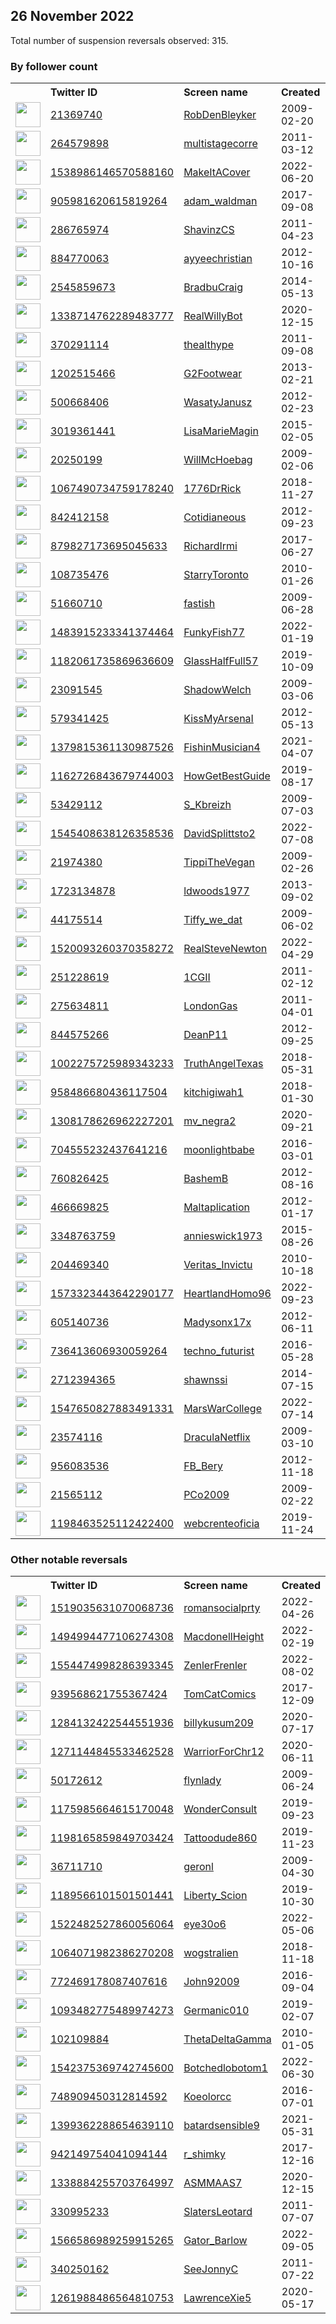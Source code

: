 
## 26 November 2022
Total number of suspension reversals observed: 315.

### By follower count
<table><tr><th></th><th align="left">Twitter ID</th><th align="left">Screen name</th>
<th align="left">Created</th><th align="left">Status</th><th align="left">Suspended</th><th align="left">Followers</th>
<tr><td><a href="https://pbs.twimg.com/profile_images/1651339334673416193/qsEiqNtB_normal.jpg"><img src="https://pbs.twimg.com/profile_images/1651339334673416193/qsEiqNtB_normal.jpg" width="40px" height="40px" align="center"/></a></td><td><a href="https://twitter.com/intent/user?user_id=21369740">21369740</a></td><td><a href="https://twitter.com/RobDenBleyker">RobDenBleyker</a></td><td>2009-02-20</td><td align="center"></td><td>2022-11-24</td><td>222295</td></tr>
<tr><td><a href="https://pbs.twimg.com/profile_images/642754901362241538/yITVsJ3I_normal.jpg"><img src="https://pbs.twimg.com/profile_images/642754901362241538/yITVsJ3I_normal.jpg" width="40px" height="40px" align="center"/></a></td><td><a href="https://twitter.com/intent/user?user_id=264579898">264579898</a></td><td><a href="https://twitter.com/multistagecorre">multistagecorre</a></td><td>2011-03-12</td><td align="center"></td><td></td><td>67116</td></tr>
<tr><td><a href="https://pbs.twimg.com/profile_images/1607789415308328960/5DtPoFB3_normal.jpg"><img src="https://pbs.twimg.com/profile_images/1607789415308328960/5DtPoFB3_normal.jpg" width="40px" height="40px" align="center"/></a></td><td><a href="https://twitter.com/intent/user?user_id=1538986146570588160">1538986146570588160</a></td><td><a href="https://twitter.com/MakeItACover">MakeItACover</a></td><td>2022-06-20</td><td align="center"></td><td>2022-11-22</td><td>54033</td></tr>
<tr><td><a href="https://pbs.twimg.com/profile_images/1286554352161873921/d2r_AoT5_normal.jpg"><img src="https://pbs.twimg.com/profile_images/1286554352161873921/d2r_AoT5_normal.jpg" width="40px" height="40px" align="center"/></a></td><td><a href="https://twitter.com/intent/user?user_id=905981620615819264">905981620615819264</a></td><td><a href="https://twitter.com/adam_waldman">adam_waldman</a></td><td>2017-09-08</td><td align="center"></td><td></td><td>39768</td></tr>
<tr><td><a href="https://pbs.twimg.com/profile_images/1407683022346985476/BQVv-6MQ_normal.jpg"><img src="https://pbs.twimg.com/profile_images/1407683022346985476/BQVv-6MQ_normal.jpg" width="40px" height="40px" align="center"/></a></td><td><a href="https://twitter.com/intent/user?user_id=286765974">286765974</a></td><td><a href="https://twitter.com/ShavinzCS">ShavinzCS</a></td><td>2011-04-23</td><td align="center"></td><td></td><td>33827</td></tr>
<tr><td><a href="https://pbs.twimg.com/profile_images/1599333874886012930/SC_J5Z4G_normal.jpg"><img src="https://pbs.twimg.com/profile_images/1599333874886012930/SC_J5Z4G_normal.jpg" width="40px" height="40px" align="center"/></a></td><td><a href="https://twitter.com/intent/user?user_id=884770063">884770063</a></td><td><a href="https://twitter.com/ayyeechristian">ayyeechristian</a></td><td>2012-10-16</td><td align="center"></td><td></td><td>33226</td></tr>
<tr><td><a href="https://pbs.twimg.com/profile_images/1199182316029001729/xKv8KGLx_normal.jpg"><img src="https://pbs.twimg.com/profile_images/1199182316029001729/xKv8KGLx_normal.jpg" width="40px" height="40px" align="center"/></a></td><td><a href="https://twitter.com/intent/user?user_id=2545859673">2545859673</a></td><td><a href="https://twitter.com/BradbuCraig">BradbuCraig</a></td><td>2014-05-13</td><td align="center"></td><td></td><td>17310</td></tr>
<tr><td><a href="https://pbs.twimg.com/profile_images/1596139447069949954/cpDZN87D_normal.jpg"><img src="https://pbs.twimg.com/profile_images/1596139447069949954/cpDZN87D_normal.jpg" width="40px" height="40px" align="center"/></a></td><td><a href="https://twitter.com/intent/user?user_id=1338714762289483777">1338714762289483777</a></td><td><a href="https://twitter.com/RealWillyBot">RealWillyBot</a></td><td>2020-12-15</td><td align="center"></td><td>2022-11-07</td><td>14727</td></tr>
<tr><td><a href="https://pbs.twimg.com/profile_images/703296603222724609/caOq2IRz_normal.jpg"><img src="https://pbs.twimg.com/profile_images/703296603222724609/caOq2IRz_normal.jpg" width="40px" height="40px" align="center"/></a></td><td><a href="https://twitter.com/intent/user?user_id=370291114">370291114</a></td><td><a href="https://twitter.com/thealthype">thealthype</a></td><td>2011-09-08</td><td align="center"></td><td></td><td>13704</td></tr>
<tr><td><a href="https://pbs.twimg.com/profile_images/1484628385074532353/9yl57qLi_normal.jpg"><img src="https://pbs.twimg.com/profile_images/1484628385074532353/9yl57qLi_normal.jpg" width="40px" height="40px" align="center"/></a></td><td><a href="https://twitter.com/intent/user?user_id=1202515466">1202515466</a></td><td><a href="https://twitter.com/G2Footwear">G2Footwear</a></td><td>2013-02-21</td><td align="center"></td><td>2022-10-28</td><td>13482</td></tr>
<tr><td><a href="https://pbs.twimg.com/profile_images/1340726018219388935/j79Tn6iF_normal.jpg"><img src="https://pbs.twimg.com/profile_images/1340726018219388935/j79Tn6iF_normal.jpg" width="40px" height="40px" align="center"/></a></td><td><a href="https://twitter.com/intent/user?user_id=500668406">500668406</a></td><td><a href="https://twitter.com/WasatyJanusz">WasatyJanusz</a></td><td>2012-02-23</td><td align="center"></td><td>2022-08-19</td><td>9505</td></tr>
<tr><td><a href="https://pbs.twimg.com/profile_images/1596626722681749506/KLEyJuHa_normal.jpg"><img src="https://pbs.twimg.com/profile_images/1596626722681749506/KLEyJuHa_normal.jpg" width="40px" height="40px" align="center"/></a></td><td><a href="https://twitter.com/intent/user?user_id=3019361441">3019361441</a></td><td><a href="https://twitter.com/LisaMarieMagin">LisaMarieMagin</a></td><td>2015-02-05</td><td align="center"></td><td></td><td>9434</td></tr>
<tr><td><a href="https://pbs.twimg.com/profile_images/914541141680369664/d2M5K_Z7_normal.jpg"><img src="https://pbs.twimg.com/profile_images/914541141680369664/d2M5K_Z7_normal.jpg" width="40px" height="40px" align="center"/></a></td><td><a href="https://twitter.com/intent/user?user_id=20250199">20250199</a></td><td><a href="https://twitter.com/WillMcHoebag">WillMcHoebag</a></td><td>2009-02-06</td><td align="center">👋</td><td></td><td>9127</td></tr>
<tr><td><a href="https://pbs.twimg.com/profile_images/1103071536712433664/AwZpJA4D_normal.jpg"><img src="https://pbs.twimg.com/profile_images/1103071536712433664/AwZpJA4D_normal.jpg" width="40px" height="40px" align="center"/></a></td><td><a href="https://twitter.com/intent/user?user_id=1067490734759178240">1067490734759178240</a></td><td><a href="https://twitter.com/1776DrRick">1776DrRick</a></td><td>2018-11-27</td><td align="center"></td><td>2022-10-29</td><td>8757</td></tr>
<tr><td><a href="https://pbs.twimg.com/profile_images/1655265454397562880/KN6vDTKd_normal.jpg"><img src="https://pbs.twimg.com/profile_images/1655265454397562880/KN6vDTKd_normal.jpg" width="40px" height="40px" align="center"/></a></td><td><a href="https://twitter.com/intent/user?user_id=842412158">842412158</a></td><td><a href="https://twitter.com/Cotidianeous">Cotidianeous</a></td><td>2012-09-23</td><td align="center"></td><td></td><td>8010</td></tr>
<tr><td><a href="https://pbs.twimg.com/profile_images/1047202115888791553/O_saQ2A1_normal.jpg"><img src="https://pbs.twimg.com/profile_images/1047202115888791553/O_saQ2A1_normal.jpg" width="40px" height="40px" align="center"/></a></td><td><a href="https://twitter.com/intent/user?user_id=879827173695045633">879827173695045633</a></td><td><a href="https://twitter.com/RichardIrmi">RichardIrmi</a></td><td>2017-06-27</td><td align="center"></td><td></td><td>7343</td></tr>
<tr><td><a href="https://pbs.twimg.com/profile_images/1598316937196568576/5GpMtr3e_normal.jpg"><img src="https://pbs.twimg.com/profile_images/1598316937196568576/5GpMtr3e_normal.jpg" width="40px" height="40px" align="center"/></a></td><td><a href="https://twitter.com/intent/user?user_id=108735476">108735476</a></td><td><a href="https://twitter.com/StarryToronto">StarryToronto</a></td><td>2010-01-26</td><td align="center">🔒</td><td></td><td>7303</td></tr>
<tr><td><a href="https://pbs.twimg.com/profile_images/1642377382815318016/RupCklNI_normal.jpg"><img src="https://pbs.twimg.com/profile_images/1642377382815318016/RupCklNI_normal.jpg" width="40px" height="40px" align="center"/></a></td><td><a href="https://twitter.com/intent/user?user_id=51660710">51660710</a></td><td><a href="https://twitter.com/fastish">fastish</a></td><td>2009-06-28</td><td align="center"></td><td></td><td>6812</td></tr>
<tr><td><a href="https://pbs.twimg.com/profile_images/1666013777748451336/Chqwd4xR_normal.png"><img src="https://pbs.twimg.com/profile_images/1666013777748451336/Chqwd4xR_normal.png" width="40px" height="40px" align="center"/></a></td><td><a href="https://twitter.com/intent/user?user_id=1483915233341374464">1483915233341374464</a></td><td><a href="https://twitter.com/FunkyFish77">FunkyFish77</a></td><td>2022-01-19</td><td align="center"></td><td>2022-11-08</td><td>5381</td></tr>
<tr><td><a href="https://pbs.twimg.com/profile_images/1182281172346429440/Ue3hPL8W_normal.png"><img src="https://pbs.twimg.com/profile_images/1182281172346429440/Ue3hPL8W_normal.png" width="40px" height="40px" align="center"/></a></td><td><a href="https://twitter.com/intent/user?user_id=1182061735869636609">1182061735869636609</a></td><td><a href="https://twitter.com/GlassHalfFull57">GlassHalfFull57</a></td><td>2019-10-09</td><td align="center"></td><td>2022-10-29</td><td>5166</td></tr>
<tr><td><a href="https://pbs.twimg.com/profile_images/1331407769660919808/rSt8jlmr_normal.jpg"><img src="https://pbs.twimg.com/profile_images/1331407769660919808/rSt8jlmr_normal.jpg" width="40px" height="40px" align="center"/></a></td><td><a href="https://twitter.com/intent/user?user_id=23091545">23091545</a></td><td><a href="https://twitter.com/ShadowWelch">ShadowWelch</a></td><td>2009-03-06</td><td align="center"></td><td></td><td>4909</td></tr>
<tr><td><a href="https://pbs.twimg.com/profile_images/1607503563332222976/9heJBE9K_normal.jpg"><img src="https://pbs.twimg.com/profile_images/1607503563332222976/9heJBE9K_normal.jpg" width="40px" height="40px" align="center"/></a></td><td><a href="https://twitter.com/intent/user?user_id=579341425">579341425</a></td><td><a href="https://twitter.com/KissMyArsenaI">KissMyArsenaI</a></td><td>2012-05-13</td><td align="center"></td><td></td><td>4776</td></tr>
<tr><td><a href="https://pbs.twimg.com/profile_images/1379852481098883082/WK7smVxV_normal.jpg"><img src="https://pbs.twimg.com/profile_images/1379852481098883082/WK7smVxV_normal.jpg" width="40px" height="40px" align="center"/></a></td><td><a href="https://twitter.com/intent/user?user_id=1379815361130987526">1379815361130987526</a></td><td><a href="https://twitter.com/FishinMusician4">FishinMusician4</a></td><td>2021-04-07</td><td align="center"></td><td>2022-10-01</td><td>4640</td></tr>
<tr><td><a href="https://pbs.twimg.com/profile_images/1358890307195183108/47zDCjox_normal.jpg"><img src="https://pbs.twimg.com/profile_images/1358890307195183108/47zDCjox_normal.jpg" width="40px" height="40px" align="center"/></a></td><td><a href="https://twitter.com/intent/user?user_id=1162726843679744003">1162726843679744003</a></td><td><a href="https://twitter.com/HowGetBestGuide">HowGetBestGuide</a></td><td>2019-08-17</td><td align="center"></td><td>2022-10-28</td><td>4526</td></tr>
<tr><td><a href="https://pbs.twimg.com/profile_images/1239195833159102464/v76co4vv_normal.jpg"><img src="https://pbs.twimg.com/profile_images/1239195833159102464/v76co4vv_normal.jpg" width="40px" height="40px" align="center"/></a></td><td><a href="https://twitter.com/intent/user?user_id=53429112">53429112</a></td><td><a href="https://twitter.com/S_Kbreizh">S_Kbreizh</a></td><td>2009-07-03</td><td align="center"></td><td></td><td>4257</td></tr>
<tr><td><a href="https://pbs.twimg.com/profile_images/1545415175788011520/g2zu5Fg4_normal.jpg"><img src="https://pbs.twimg.com/profile_images/1545415175788011520/g2zu5Fg4_normal.jpg" width="40px" height="40px" align="center"/></a></td><td><a href="https://twitter.com/intent/user?user_id=1545408638126358536">1545408638126358536</a></td><td><a href="https://twitter.com/DavidSplittsto2">DavidSplittsto2</a></td><td>2022-07-08</td><td align="center"></td><td>2022-07-30</td><td>3809</td></tr>
<tr><td><a href="https://pbs.twimg.com/profile_images/1644577132285132801/ZBnINwAQ_normal.jpg"><img src="https://pbs.twimg.com/profile_images/1644577132285132801/ZBnINwAQ_normal.jpg" width="40px" height="40px" align="center"/></a></td><td><a href="https://twitter.com/intent/user?user_id=21974380">21974380</a></td><td><a href="https://twitter.com/TippiTheVegan">TippiTheVegan</a></td><td>2009-02-26</td><td align="center"></td><td></td><td>3762</td></tr>
<tr><td><a href="https://pbs.twimg.com/profile_images/1343179278414979073/nAOjn-ap_normal.jpg"><img src="https://pbs.twimg.com/profile_images/1343179278414979073/nAOjn-ap_normal.jpg" width="40px" height="40px" align="center"/></a></td><td><a href="https://twitter.com/intent/user?user_id=1723134878">1723134878</a></td><td><a href="https://twitter.com/ldwoods1977">ldwoods1977</a></td><td>2013-09-02</td><td align="center"></td><td>2022-10-29</td><td>3755</td></tr>
<tr><td><a href="https://pbs.twimg.com/profile_images/1655750412840976384/FW6eOmWQ_normal.jpg"><img src="https://pbs.twimg.com/profile_images/1655750412840976384/FW6eOmWQ_normal.jpg" width="40px" height="40px" align="center"/></a></td><td><a href="https://twitter.com/intent/user?user_id=44175514">44175514</a></td><td><a href="https://twitter.com/Tiffy_we_dat">Tiffy_we_dat</a></td><td>2009-06-02</td><td align="center"></td><td></td><td>3261</td></tr>
<tr><td><a href="https://pbs.twimg.com/profile_images/1639598162930180098/4uExXwP-_normal.jpg"><img src="https://pbs.twimg.com/profile_images/1639598162930180098/4uExXwP-_normal.jpg" width="40px" height="40px" align="center"/></a></td><td><a href="https://twitter.com/intent/user?user_id=1520093260370358272">1520093260370358272</a></td><td><a href="https://twitter.com/RealSteveNewton">RealSteveNewton</a></td><td>2022-04-29</td><td align="center"></td><td>2022-11-20</td><td>3223</td></tr>
<tr><td><a href="https://pbs.twimg.com/profile_images/1641961443615539200/IDUanid0_normal.jpg"><img src="https://pbs.twimg.com/profile_images/1641961443615539200/IDUanid0_normal.jpg" width="40px" height="40px" align="center"/></a></td><td><a href="https://twitter.com/intent/user?user_id=251228619">251228619</a></td><td><a href="https://twitter.com/1CGII">1CGII</a></td><td>2011-02-12</td><td align="center">🔒</td><td></td><td>3133</td></tr>
<tr><td><a href="https://pbs.twimg.com/profile_images/1660974918626942977/H7plxBRV_normal.jpg"><img src="https://pbs.twimg.com/profile_images/1660974918626942977/H7plxBRV_normal.jpg" width="40px" height="40px" align="center"/></a></td><td><a href="https://twitter.com/intent/user?user_id=275634811">275634811</a></td><td><a href="https://twitter.com/LondonGas">LondonGas</a></td><td>2011-04-01</td><td align="center"></td><td></td><td>3046</td></tr>
<tr><td><a href="https://pbs.twimg.com/profile_images/2904655543/79d7c7cc9cfd789477c1105aba100cf3_normal.jpeg"><img src="https://pbs.twimg.com/profile_images/2904655543/79d7c7cc9cfd789477c1105aba100cf3_normal.jpeg" width="40px" height="40px" align="center"/></a></td><td><a href="https://twitter.com/intent/user?user_id=844575266">844575266</a></td><td><a href="https://twitter.com/DeanP11">DeanP11</a></td><td>2012-09-25</td><td align="center"></td><td></td><td>2871</td></tr>
<tr><td><a href="https://pbs.twimg.com/profile_images/1008868816988672000/7b-VgP9-_normal.jpg"><img src="https://pbs.twimg.com/profile_images/1008868816988672000/7b-VgP9-_normal.jpg" width="40px" height="40px" align="center"/></a></td><td><a href="https://twitter.com/intent/user?user_id=1002275725989343233">1002275725989343233</a></td><td><a href="https://twitter.com/TruthAngelTexas">TruthAngelTexas</a></td><td>2018-05-31</td><td align="center"></td><td>2022-10-29</td><td>2709</td></tr>
<tr><td><a href="https://pbs.twimg.com/profile_images/1651711202085445632/N746MboE_normal.jpg"><img src="https://pbs.twimg.com/profile_images/1651711202085445632/N746MboE_normal.jpg" width="40px" height="40px" align="center"/></a></td><td><a href="https://twitter.com/intent/user?user_id=958486680436117504">958486680436117504</a></td><td><a href="https://twitter.com/kitchigiwah1">kitchigiwah1</a></td><td>2018-01-30</td><td align="center"></td><td></td><td>2690</td></tr>
<tr><td><a href="https://pbs.twimg.com/profile_images/1565200216176967681/u0KD-rtq_normal.jpg"><img src="https://pbs.twimg.com/profile_images/1565200216176967681/u0KD-rtq_normal.jpg" width="40px" height="40px" align="center"/></a></td><td><a href="https://twitter.com/intent/user?user_id=1308178626962227201">1308178626962227201</a></td><td><a href="https://twitter.com/mv_negra2">mv_negra2</a></td><td>2020-09-21</td><td align="center"></td><td>2022-11-05</td><td>2342</td></tr>
<tr><td><a href="https://pbs.twimg.com/profile_images/1596946230965420032/3IQR4tCU_normal.jpg"><img src="https://pbs.twimg.com/profile_images/1596946230965420032/3IQR4tCU_normal.jpg" width="40px" height="40px" align="center"/></a></td><td><a href="https://twitter.com/intent/user?user_id=704555232437641216">704555232437641216</a></td><td><a href="https://twitter.com/moonIightbabe">moonIightbabe</a></td><td>2016-03-01</td><td align="center">🔒</td><td></td><td>2291</td></tr>
<tr><td><a href="https://pbs.twimg.com/profile_images/822400330285641728/2WmudIuu_normal.jpg"><img src="https://pbs.twimg.com/profile_images/822400330285641728/2WmudIuu_normal.jpg" width="40px" height="40px" align="center"/></a></td><td><a href="https://twitter.com/intent/user?user_id=760826425">760826425</a></td><td><a href="https://twitter.com/BashemB">BashemB</a></td><td>2012-08-16</td><td align="center"></td><td></td><td>2275</td></tr>
<tr><td><a href="https://pbs.twimg.com/profile_images/1118906915793227777/fEfv8vzP_normal.png"><img src="https://pbs.twimg.com/profile_images/1118906915793227777/fEfv8vzP_normal.png" width="40px" height="40px" align="center"/></a></td><td><a href="https://twitter.com/intent/user?user_id=466669825">466669825</a></td><td><a href="https://twitter.com/Maltaplication">Maltaplication</a></td><td>2012-01-17</td><td align="center"></td><td></td><td>2202</td></tr>
<tr><td><a href="https://pbs.twimg.com/profile_images/966828502183022594/eXH3m3iV_normal.jpg"><img src="https://pbs.twimg.com/profile_images/966828502183022594/eXH3m3iV_normal.jpg" width="40px" height="40px" align="center"/></a></td><td><a href="https://twitter.com/intent/user?user_id=3348763759">3348763759</a></td><td><a href="https://twitter.com/annieswick1973">annieswick1973</a></td><td>2015-08-26</td><td align="center"></td><td></td><td>2109</td></tr>
<tr><td><a href="https://pbs.twimg.com/profile_images/1600186647794032640/r4q8NCUW_normal.jpg"><img src="https://pbs.twimg.com/profile_images/1600186647794032640/r4q8NCUW_normal.jpg" width="40px" height="40px" align="center"/></a></td><td><a href="https://twitter.com/intent/user?user_id=204469340">204469340</a></td><td><a href="https://twitter.com/Veritas_Invictu">Veritas_Invictu</a></td><td>2010-10-18</td><td align="center"></td><td></td><td>1996</td></tr>
<tr><td><a href="https://pbs.twimg.com/profile_images/1573858803723997185/VIisJB6l_normal.jpg"><img src="https://pbs.twimg.com/profile_images/1573858803723997185/VIisJB6l_normal.jpg" width="40px" height="40px" align="center"/></a></td><td><a href="https://twitter.com/intent/user?user_id=1573323443642290177">1573323443642290177</a></td><td><a href="https://twitter.com/HeartlandHomo96">HeartlandHomo96</a></td><td>2022-09-23</td><td align="center">🚫</td><td>2022-11-02</td><td>1885</td></tr>
<tr><td><a href="https://pbs.twimg.com/profile_images/1082547735281184768/tUcJFq81_normal.jpg"><img src="https://pbs.twimg.com/profile_images/1082547735281184768/tUcJFq81_normal.jpg" width="40px" height="40px" align="center"/></a></td><td><a href="https://twitter.com/intent/user?user_id=605140736">605140736</a></td><td><a href="https://twitter.com/Madysonx17x">Madysonx17x</a></td><td>2012-06-11</td><td align="center"></td><td></td><td>1848</td></tr>
<tr><td><a href="https://pbs.twimg.com/profile_images/977195412338692097/lky0ioWm_normal.jpg"><img src="https://pbs.twimg.com/profile_images/977195412338692097/lky0ioWm_normal.jpg" width="40px" height="40px" align="center"/></a></td><td><a href="https://twitter.com/intent/user?user_id=736413606930059264">736413606930059264</a></td><td><a href="https://twitter.com/techno_futurist">techno_futurist</a></td><td>2016-05-28</td><td align="center"></td><td></td><td>1764</td></tr>
<tr><td><a href="https://pbs.twimg.com/profile_images/1602114637050290176/Wy3He8-j_normal.jpg"><img src="https://pbs.twimg.com/profile_images/1602114637050290176/Wy3He8-j_normal.jpg" width="40px" height="40px" align="center"/></a></td><td><a href="https://twitter.com/intent/user?user_id=2712394365">2712394365</a></td><td><a href="https://twitter.com/shawnssi">shawnssi</a></td><td>2014-07-15</td><td align="center"></td><td></td><td>1762</td></tr>
<tr><td><a href="https://pbs.twimg.com/profile_images/1618014593275826176/3D4KObZy_normal.jpg"><img src="https://pbs.twimg.com/profile_images/1618014593275826176/3D4KObZy_normal.jpg" width="40px" height="40px" align="center"/></a></td><td><a href="https://twitter.com/intent/user?user_id=1547650827883491331">1547650827883491331</a></td><td><a href="https://twitter.com/MarsWarCollege">MarsWarCollege</a></td><td>2022-07-14</td><td align="center"></td><td>2022-11-22</td><td>1757</td></tr>
<tr><td><a href="https://pbs.twimg.com/profile_images/1609499305521606657/Y_ViqVF-_normal.jpg"><img src="https://pbs.twimg.com/profile_images/1609499305521606657/Y_ViqVF-_normal.jpg" width="40px" height="40px" align="center"/></a></td><td><a href="https://twitter.com/intent/user?user_id=23574116">23574116</a></td><td><a href="https://twitter.com/DraculaNetflix">DraculaNetflix</a></td><td>2009-03-10</td><td align="center">🔒</td><td></td><td>1741</td></tr>
<tr><td><a href="https://pbs.twimg.com/profile_images/1557791034431737857/8zWTanua_normal.jpg"><img src="https://pbs.twimg.com/profile_images/1557791034431737857/8zWTanua_normal.jpg" width="40px" height="40px" align="center"/></a></td><td><a href="https://twitter.com/intent/user?user_id=956083536">956083536</a></td><td><a href="https://twitter.com/FB_Bery">FB_Bery</a></td><td>2012-11-18</td><td align="center"></td><td>2022-11-08</td><td>1700</td></tr>
<tr><td><a href="https://pbs.twimg.com/profile_images/866051954442731521/S0StIfHv_normal.jpg"><img src="https://pbs.twimg.com/profile_images/866051954442731521/S0StIfHv_normal.jpg" width="40px" height="40px" align="center"/></a></td><td><a href="https://twitter.com/intent/user?user_id=21565112">21565112</a></td><td><a href="https://twitter.com/PCo2009">PCo2009</a></td><td>2009-02-22</td><td align="center"></td><td></td><td>1662</td></tr>
<tr><td><a href="https://pbs.twimg.com/profile_images/1343058297671323648/etRjCuj2_normal.jpg"><img src="https://pbs.twimg.com/profile_images/1343058297671323648/etRjCuj2_normal.jpg" width="40px" height="40px" align="center"/></a></td><td><a href="https://twitter.com/intent/user?user_id=1198463525112422400">1198463525112422400</a></td><td><a href="https://twitter.com/webcrenteoficia">webcrenteoficia</a></td><td>2019-11-24</td><td align="center"></td><td>2022-07-26</td><td>1648</td></tr>
</table>

### Other notable reversals
<table><tr><th></th><th align="left">Twitter ID</th><th align="left">Screen name</th>
<th align="left">Created</th><th align="left">Status</th><th align="left">Suspended</th><th align="left">Followers</th>
<tr><td><a href="https://pbs.twimg.com/profile_images/1586060233503285249/uXoWwpLN_normal.jpg"><img src="https://pbs.twimg.com/profile_images/1586060233503285249/uXoWwpLN_normal.jpg" width="40px" height="40px" align="center"/></a></td><td><a href="https://twitter.com/intent/user?user_id=1519035631070068736">1519035631070068736</a></td><td><a href="https://twitter.com/romansocialprty">romansocialprty</a></td><td>2022-04-26</td><td align="center">🚫</td><td>2022-10-29</td><td>458</td></tr>
<tr><td><a href="https://pbs.twimg.com/profile_images/1499548979360583680/EMzKWNiV_normal.jpg"><img src="https://pbs.twimg.com/profile_images/1499548979360583680/EMzKWNiV_normal.jpg" width="40px" height="40px" align="center"/></a></td><td><a href="https://twitter.com/intent/user?user_id=1494994477106274308">1494994477106274308</a></td><td><a href="https://twitter.com/MacdonellHeight">MacdonellHeight</a></td><td>2022-02-19</td><td align="center"></td><td>2022-11-02</td><td>17</td></tr>
<tr><td><a href="https://pbs.twimg.com/profile_images/1596095277202546688/_4Xb_4GO_normal.jpg"><img src="https://pbs.twimg.com/profile_images/1596095277202546688/_4Xb_4GO_normal.jpg" width="40px" height="40px" align="center"/></a></td><td><a href="https://twitter.com/intent/user?user_id=1554474998286393345">1554474998286393345</a></td><td><a href="https://twitter.com/ZenlerFrenler">ZenlerFrenler</a></td><td>2022-08-02</td><td align="center">🚫</td><td>2022-11-01</td><td>293</td></tr>
<tr><td><a href="https://pbs.twimg.com/profile_images/968519614115192832/jyJOoEOC_normal.jpg"><img src="https://pbs.twimg.com/profile_images/968519614115192832/jyJOoEOC_normal.jpg" width="40px" height="40px" align="center"/></a></td><td><a href="https://twitter.com/intent/user?user_id=939568621755367424">939568621755367424</a></td><td><a href="https://twitter.com/TomCatComics">TomCatComics</a></td><td>2017-12-09</td><td align="center"></td><td>2022-03-16</td><td>18</td></tr>
<tr><td><a href="https://pbs.twimg.com/profile_images/1285967307513061376/qdkpqK25_normal.jpg"><img src="https://pbs.twimg.com/profile_images/1285967307513061376/qdkpqK25_normal.jpg" width="40px" height="40px" align="center"/></a></td><td><a href="https://twitter.com/intent/user?user_id=1284132422544551936">1284132422544551936</a></td><td><a href="https://twitter.com/billykusum209">billykusum209</a></td><td>2020-07-17</td><td align="center"></td><td>2022-10-20</td><td>1405</td></tr>
<tr><td><a href="https://pbs.twimg.com/profile_images/1271148933406953474/teLp04TS_normal.jpg"><img src="https://pbs.twimg.com/profile_images/1271148933406953474/teLp04TS_normal.jpg" width="40px" height="40px" align="center"/></a></td><td><a href="https://twitter.com/intent/user?user_id=1271144845533462528">1271144845533462528</a></td><td><a href="https://twitter.com/WarriorForChr12">WarriorForChr12</a></td><td>2020-06-11</td><td align="center"></td><td>2022-10-29</td><td>430</td></tr>
<tr><td><a href="https://pbs.twimg.com/profile_images/1656402930201706496/ArK2-gkm_normal.jpg"><img src="https://pbs.twimg.com/profile_images/1656402930201706496/ArK2-gkm_normal.jpg" width="40px" height="40px" align="center"/></a></td><td><a href="https://twitter.com/intent/user?user_id=50172612">50172612</a></td><td><a href="https://twitter.com/flynlady">flynlady</a></td><td>2009-06-24</td><td align="center"></td><td>2022-03-25</td><td>298</td></tr>
<tr><td><a href="https://pbs.twimg.com/profile_images/1659571079692574721/YPNwl2f1_normal.jpg"><img src="https://pbs.twimg.com/profile_images/1659571079692574721/YPNwl2f1_normal.jpg" width="40px" height="40px" align="center"/></a></td><td><a href="https://twitter.com/intent/user?user_id=1175985664615170048">1175985664615170048</a></td><td><a href="https://twitter.com/WonderConsult">WonderConsult</a></td><td>2019-09-23</td><td align="center"></td><td>2022-08-21</td><td>402</td></tr>
<tr><td><a href="https://pbs.twimg.com/profile_images/1480704456090083328/4Us-sv5D_normal.jpg"><img src="https://pbs.twimg.com/profile_images/1480704456090083328/4Us-sv5D_normal.jpg" width="40px" height="40px" align="center"/></a></td><td><a href="https://twitter.com/intent/user?user_id=1198165859849703424">1198165859849703424</a></td><td><a href="https://twitter.com/Tattoodude860">Tattoodude860</a></td><td>2019-11-23</td><td align="center"></td><td>2022-10-29</td><td>1413</td></tr>
<tr><td><a href="https://pbs.twimg.com/profile_images/1540192482729811970/kYNRF57H_normal.jpg"><img src="https://pbs.twimg.com/profile_images/1540192482729811970/kYNRF57H_normal.jpg" width="40px" height="40px" align="center"/></a></td><td><a href="https://twitter.com/intent/user?user_id=36711710">36711710</a></td><td><a href="https://twitter.com/geronl">geronl</a></td><td>2009-04-30</td><td align="center"></td><td>2022-09-12</td><td>963</td></tr>
<tr><td><a href="https://pbs.twimg.com/profile_images/1189566212147167233/HgI6DyEz_normal.png"><img src="https://pbs.twimg.com/profile_images/1189566212147167233/HgI6DyEz_normal.png" width="40px" height="40px" align="center"/></a></td><td><a href="https://twitter.com/intent/user?user_id=1189566101501501441">1189566101501501441</a></td><td><a href="https://twitter.com/Liberty_Scion">Liberty_Scion</a></td><td>2019-10-30</td><td align="center"></td><td></td><td>142</td></tr>
<tr><td><a href="https://pbs.twimg.com/profile_images/1595210372662845446/DB1CqGTc_normal.jpg"><img src="https://pbs.twimg.com/profile_images/1595210372662845446/DB1CqGTc_normal.jpg" width="40px" height="40px" align="center"/></a></td><td><a href="https://twitter.com/intent/user?user_id=1522482527860056064">1522482527860056064</a></td><td><a href="https://twitter.com/eye30o6">eye30o6</a></td><td>2022-05-06</td><td align="center"></td><td>2022-11-23</td><td>2</td></tr>
<tr><td><a href="https://pbs.twimg.com/profile_images/1064073315617132545/VqaiQhO-_normal.jpg"><img src="https://pbs.twimg.com/profile_images/1064073315617132545/VqaiQhO-_normal.jpg" width="40px" height="40px" align="center"/></a></td><td><a href="https://twitter.com/intent/user?user_id=1064071982386270208">1064071982386270208</a></td><td><a href="https://twitter.com/wogstralien">wogstralien</a></td><td>2018-11-18</td><td align="center"></td><td>2022-07-05</td><td>908</td></tr>
<tr><td><a href="https://pbs.twimg.com/profile_images/814959457666928640/t_CguT29_normal.jpg"><img src="https://pbs.twimg.com/profile_images/814959457666928640/t_CguT29_normal.jpg" width="40px" height="40px" align="center"/></a></td><td><a href="https://twitter.com/intent/user?user_id=772469178087407616">772469178087407616</a></td><td><a href="https://twitter.com/John92009">John92009</a></td><td>2016-09-04</td><td align="center"></td><td></td><td>595</td></tr>
<tr><td><a href="https://pbs.twimg.com/profile_images/1294602530207535104/X5huplV8_normal.jpg"><img src="https://pbs.twimg.com/profile_images/1294602530207535104/X5huplV8_normal.jpg" width="40px" height="40px" align="center"/></a></td><td><a href="https://twitter.com/intent/user?user_id=1093482775489974273">1093482775489974273</a></td><td><a href="https://twitter.com/Germanic010">Germanic010</a></td><td>2019-02-07</td><td align="center"></td><td>2022-11-22</td><td>30</td></tr>
<tr><td><a href="https://pbs.twimg.com/profile_images/1487543901657481218/b-5PpWIv_normal.jpg"><img src="https://pbs.twimg.com/profile_images/1487543901657481218/b-5PpWIv_normal.jpg" width="40px" height="40px" align="center"/></a></td><td><a href="https://twitter.com/intent/user?user_id=102109884">102109884</a></td><td><a href="https://twitter.com/ThetaDeltaGamma">ThetaDeltaGamma</a></td><td>2010-01-05</td><td align="center"></td><td>2022-11-08</td><td>87</td></tr>
<tr><td><a href="https://pbs.twimg.com/profile_images/1545577851826540544/gILe92IX_normal.jpg"><img src="https://pbs.twimg.com/profile_images/1545577851826540544/gILe92IX_normal.jpg" width="40px" height="40px" align="center"/></a></td><td><a href="https://twitter.com/intent/user?user_id=1542375369742745600">1542375369742745600</a></td><td><a href="https://twitter.com/Botchedlobotom1">Botchedlobotom1</a></td><td>2022-06-30</td><td align="center">🚫</td><td>2022-11-01</td><td>23</td></tr>
<tr><td><a href="https://pbs.twimg.com/profile_images/1651676173724708872/9zz9Zu2C_normal.jpg"><img src="https://pbs.twimg.com/profile_images/1651676173724708872/9zz9Zu2C_normal.jpg" width="40px" height="40px" align="center"/></a></td><td><a href="https://twitter.com/intent/user?user_id=748909450312814592">748909450312814592</a></td><td><a href="https://twitter.com/Koeolorcc">Koeolorcc</a></td><td>2016-07-01</td><td align="center"></td><td>2022-11-08</td><td>40</td></tr>
<tr><td><a href="https://pbs.twimg.com/profile_images/1622640956418805761/GTrZsUr5_normal.jpg"><img src="https://pbs.twimg.com/profile_images/1622640956418805761/GTrZsUr5_normal.jpg" width="40px" height="40px" align="center"/></a></td><td><a href="https://twitter.com/intent/user?user_id=1399362288654639110">1399362288654639110</a></td><td><a href="https://twitter.com/batardsensible9">batardsensible9</a></td><td>2021-05-31</td><td align="center">🔒</td><td>2022-11-16</td><td>275</td></tr>
<tr><td><a href="https://pbs.twimg.com/profile_images/1525085015180296192/P8L7z5AK_normal.jpg"><img src="https://pbs.twimg.com/profile_images/1525085015180296192/P8L7z5AK_normal.jpg" width="40px" height="40px" align="center"/></a></td><td><a href="https://twitter.com/intent/user?user_id=942149754041094144">942149754041094144</a></td><td><a href="https://twitter.com/r_shimky">r_shimky</a></td><td>2017-12-16</td><td align="center"></td><td>2022-07-21</td><td>280</td></tr>
<tr><td><a href="https://pbs.twimg.com/profile_images/1566911397124050944/0cWofJMq_normal.jpg"><img src="https://pbs.twimg.com/profile_images/1566911397124050944/0cWofJMq_normal.jpg" width="40px" height="40px" align="center"/></a></td><td><a href="https://twitter.com/intent/user?user_id=1338884255703764997">1338884255703764997</a></td><td><a href="https://twitter.com/ASMMAAS7">ASMMAAS7</a></td><td>2020-12-15</td><td align="center">🔒</td><td>2022-11-12</td><td>0</td></tr>
<tr><td><a href="https://pbs.twimg.com/profile_images/1444254544/Me_normal.jpg"><img src="https://pbs.twimg.com/profile_images/1444254544/Me_normal.jpg" width="40px" height="40px" align="center"/></a></td><td><a href="https://twitter.com/intent/user?user_id=330995233">330995233</a></td><td><a href="https://twitter.com/SlatersLeotard">SlatersLeotard</a></td><td>2011-07-07</td><td align="center"></td><td></td><td>96</td></tr>
<tr><td><a href="https://pbs.twimg.com/profile_images/1596541350895304704/DfjFDCL7_normal.jpg"><img src="https://pbs.twimg.com/profile_images/1596541350895304704/DfjFDCL7_normal.jpg" width="40px" height="40px" align="center"/></a></td><td><a href="https://twitter.com/intent/user?user_id=1566586989259915265">1566586989259915265</a></td><td><a href="https://twitter.com/Gator_Barlow">Gator_Barlow</a></td><td>2022-09-05</td><td align="center">🚫</td><td>2022-10-20</td><td>287</td></tr>
<tr><td><a href="https://pbs.twimg.com/profile_images/1564400688477642759/4FokCTDg_normal.jpg"><img src="https://pbs.twimg.com/profile_images/1564400688477642759/4FokCTDg_normal.jpg" width="40px" height="40px" align="center"/></a></td><td><a href="https://twitter.com/intent/user?user_id=340250162">340250162</a></td><td><a href="https://twitter.com/SeeJonnyC">SeeJonnyC</a></td><td>2011-07-22</td><td align="center"></td><td>2022-11-08</td><td>10</td></tr>
<tr><td><a href="https://pbs.twimg.com/profile_images/1543986239216427008/Z6WjnGKG_normal.jpg"><img src="https://pbs.twimg.com/profile_images/1543986239216427008/Z6WjnGKG_normal.jpg" width="40px" height="40px" align="center"/></a></td><td><a href="https://twitter.com/intent/user?user_id=1261988486564810753">1261988486564810753</a></td><td><a href="https://twitter.com/LawrenceXie5">LawrenceXie5</a></td><td>2020-05-17</td><td align="center"></td><td>2022-11-08</td><td>157</td></tr>
</table>
